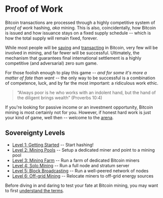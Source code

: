 # Proof of Work

Bitcoin transactions are processed through
 a highly competitive system of
 *proof of work* hashing, *aka* mining.
This is also, coincidentally, how Bitcoin
 is issued and how issuance stays on
 a fixed supply schedule -- which is how the
 total supply will remain fixed, forever.

While most people will be
 [saving](../saving/)
 and
 [transacting](../commerce) in Bitcoin,
 very few will be involved
 in mining, and far fewer will be successful.
Ultimately, the mechanism that guarantees
 final international settlement is a
 highly competitive (and adversarial)
 zero sum game.

For those foolish enough to play this game
 -- *and for some it's more a matter of fate than
 want* --
 the only way to be successful is a
 combination of competence, luck, and
 by far the most important: a ridiculous 
 work ethic.

> “Always poor is he who works with an indolent hand, but the hand of the diligent brings wealth” (Proverbs 10:4)

If you're looking for passive income or an investment opportunity,
 Bitcoin mining is most certainly not
 for you.
However, if honest hard work is just your kind of game, well then -- welcome to the
 [arena](https://en.wikipedia.org/wiki/Citizenship_in_a_Republic).


## Sovereignty Levels

* [Level 1: Getting Started](sovereignty/level-1) -- Start hashing!
* [Level 2: Mining Pools](sovereignty/level-2) -- Setup a dedicated miner and point to a mining pool
* [Level 3: Mining Farm](sovereignty/level-3) -- Run a farm of dedicated Bitcoin miners
* [Level 4: Solo Mining](sovereignty/level-4) -- Run a full node and stratum server
* [Level 5: Block Broadcasting](sovereignty/level-5) -- Run a well-peered network of nodes
* [Level 6: Off-grid Mining](sovereignty/level-6) -- Relocate miners to off-grid energy sources

Before diving in and daring to test your fate
 at Bitcoin mining, you may want to first
 [understand the terms](understand-the-terms.md).

